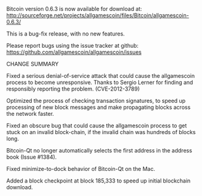 Bitcoin version 0.6.3 is now available for download at:
  http://sourceforge.net/projects/allgamescoin/files/Bitcoin/allgamescoin-0.6.3/

This is a bug-fix release, with no new features.

Please report bugs using the issue tracker at github:
  https://github.com/allgamescoin/allgamescoin/issues

CHANGE SUMMARY

Fixed a serious denial-of-service attack that could cause the
allgamescoin process to become unresponsive. Thanks to Sergio Lerner
for finding and responsibly reporting the problem. (CVE-2012-3789)

Optimized the process of checking transaction signatures, to
speed up processing of new block messages and make propagating
blocks across the network faster.

Fixed an obscure bug that could cause the allgamescoin process to get
stuck on an invalid block-chain, if the invalid chain was
hundreds of blocks long.

Bitcoin-Qt no longer automatically selects the first address
in the address book (Issue #1384).

Fixed minimize-to-dock behavior of Bitcoin-Qt on the Mac.

Added a block checkpoint at block 185,333 to speed up initial
blockchain download.
